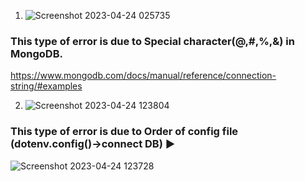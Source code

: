 
1. ![Screenshot 2023-04-24 025735](https://user-images.githubusercontent.com/91595780/233867254-7ed10eea-42bb-49b8-83b5-da631e257e91.png)

### This type of error is due to Special character(@,#,%,&) in MongoDB.

https://www.mongodb.com/docs/manual/reference/connection-string/#examples


2. ![Screenshot 2023-04-24 123804](https://user-images.githubusercontent.com/91595780/233924440-b46de951-e6b4-48b8-b076-c3ee948c5553.png)
### This type of error is due to Order of config file (dotenv.config()->connect DB) ▶️
![Screenshot 2023-04-24 123728](https://user-images.githubusercontent.com/91595780/233924363-4275cad6-7b4e-4c6c-b3ce-ffd9dd71d46d.png)




